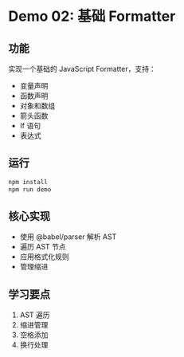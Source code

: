 # Demo 02: 基础 Formatter

## 功能

实现一个基础的 JavaScript Formatter，支持：
- 变量声明
- 函数声明
- 对象和数组
- 箭头函数
- If 语句
- 表达式

## 运行

```bash
npm install
npm run demo
```

## 核心实现

- 使用 @babel/parser 解析 AST
- 遍历 AST 节点
- 应用格式化规则
- 管理缩进

## 学习要点

1. AST 遍历
2. 缩进管理
3. 空格添加
4. 换行处理

